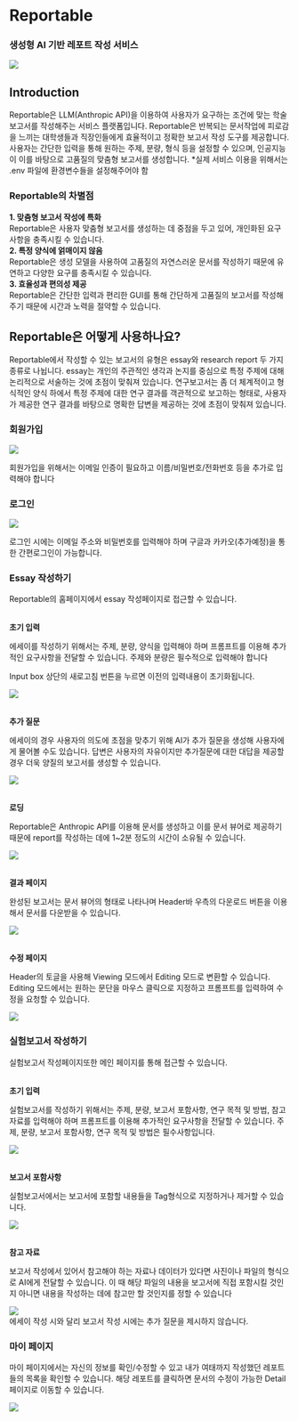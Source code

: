 # Reportable

### 생성형 AI 기반 레포트 작성 서비스

<img src="./src/assets/images/demo_mainPage.png">

## Introduction

Reportable은 LLM(Anthropic API)을 이용하여 사용자가 요구하는 조건에 맞는 학술보고서를 작성해주는 서비스 플랫폼입니다. Reportable은 반복되는 문서작업에 피로감을 느끼는 대학생들과 직장인들에게 효율적이고 정확한 보고서 작성 도구를 제공합니다. 사용자는 간단한 입력을 통해 원하는 주제, 분량, 형식 등을 설정할 수 있으며, 인공지능이 이를 바탕으로 고품질의 맞춤형 보고서를 생성합니다.
*실제 서비스 이용을 위해서는 .env 파일에 환경변수들을 설정해주어야 함

### Reportable의 차별점

**1. 맞춤형 보고서 작성에 특화** <br>
Reportable은 사용자 맞춤형 보고서를 생성하는 데 중점을 두고 있어, 개인화된 요구 사항을 충족시킬 수 있습니다.<br>
**2. 특정 양식에 얽매이지 않음** <br>
Reportable은 생성 모델을 사용하여 고품질의 자연스러운 문서를 작성하기 때문에 유연하고 다양한 요구를 충족시킬 수 있습니다.<br>
**3. 효율성과 편의성 제공** <br>
Reportable은 간단한 입력과 편리한 GUI를 통해 간단하게 고품질의 보고서를 작성해주기 때문에 시간과 노력을 절약할 수 있습니다.

## Reportable은 어떻게 사용하나요?

Reportable에서 작성할 수 있는 보고서의 유형은 essay와 research report 두 가지 종류로 나뉩니다. essay는 개인의 주관적인 생각과 논지를 중심으로 특정 주제에 대해 논리적으로 서술하는 것에 초점이 맞춰져 있습니다. 연구보고서는 좀 더 체계적이고 형식적인 양식 하에서 특정 주제에 대한 연구 결과를 객관적으로 보고하는 형태로, 사용자가 제공한 연구 결과를 바탕으로 명확한 답변을 제공하는 것에 초점이 맞춰져 있습니다.

### 회원가입

<img src="./src/assets/images/demo_signUp.png">

회원가입을 위해서는 이메일 인증이 필요하고 이름/비밀번호/전화번호 등을 추가로 입력해야 합니다

### 로그인

<img src="./src/assets/images/demo_signIn.png">

로그인 시에는 이메일 주소와 비밀번호를 입력해야 하며 구글과 카카오(추가예정)을 통한 간편로그인이 가능합니다.

### Essay 작성하기

Reportable의 홈페이지에서 essay 작성페이지로 접근할 수 있습니다.

<br>**초기 입력** <br>

에세이를 작성하기 위해서는 주제, 분량, 양식을 입력해야 하며 프롬프트를 이용해 추가적인 요구사항을 전달할 수 있습니다. 주제와 분량은 필수적으로 입력해야 합니다

Input box 상단의 새로고침 번튼을 누르면 이전의 입력내용이 초기화됩니다.

<img src="./src/assets/images/demo_essayPage.png">

<br>**추가 질문**<br>

에세이의 경우 사용자의 의도에 초점을 맞추기 위해 AI가 추가 질문을 생성해 사용자에게 물어볼 수도 있습니다. 답변은 사용자의 자유이지만 추가질문에 대한 대답을 제공할 경우 더욱 양질의 보고서를 생성할 수 있습니다.

<img src="./src/assets/images/demo_essayModal.png">

<br>**로딩**<br>

Reportable은 Anthropic API를 이용해 문서를 생성하고 이를 문서 뷰어로 제공하기 때문에 report를 작성하는 데에 1~2분 정도의 시간이 소유될 수 있습니다.

<img src="./src/assets/images/demo_essayLoading.png">

<br>**결과 페이지**<br>

완성된 보고서는 문서 뷰어의 형태로 나타나며 Header바 우측의 다운로드 버튼을 이용해서 문서를 다운받을 수 있습니다.

<img src="./src/assets/images/demo_essayResult.png">

<br>**수정 페이지**<br>

Header의 토글을 사용해 Viewing 모드에서 Editing 모드로 변환할 수 있습니다. Editing 모드에서는 원하는 문단을 마우스 클릭으로 지정하고 프롬프트를 입력하여 수정을 요청할 수 있습니다.

<img src="./src/assets/images/demo_essayEdit.png">

### 실험보고서 작성하기

실험보고서 작성페이지또한 메인 페이지를 통해 접근할 수 있습니다.

<br>**초기 입력** <br>

실험보고서를 작성하기 위해서는 주제, 분량, 보고서 포함사항, 연구 목적 및 방법, 참고자료를 입력해야 하며 프롬프트를 이용해 추가적인 요구사항을 전달할 수 있습니다. 주제, 분량, 보고서 포함사항, 연구 목적 및 방법은 필수사항입니다.

<img src="./src/assets/images/demo_researchPage.png">

<br>**보고서 포함사항**<br>

실험보고서에서는 보고서에 포함할 내용들을 Tag형식으로 지정하거나 제거할 수 있습니다.

<img src="./src/assets/images/demo_researchTag.png">

<br>**참고 자료**<br>

보고서 작성에서 있어서 참고해야 하는 자료나 데이터가 있다면 사진이나 파일의 형식으로 AI에게 전달할 수 있습니다. 이 때 해당 파일의 내용을 보고서에 직접 포함시킬 것인지 아니면 내용을 작성하는 데에 참고만 할 것인지를 정할 수 있습니다

<img src="./src/assets/images/demo_researchRef.png">

<br>
에세이 작성 시와 달리 보고서 작성 시에는 추가 질문을 제시하지 않습니다.

### 마이 페이지

마이 페이지에서는 자신의 정보를 확인/수정할 수 있고 내가 여태까지 작성했던 레포트들의 목록을 확인할 수 있습니다. 해당 레포트를 클릭하면 문서의 수정이 가능한 Detail 페이지로 이동할 수 있습니다.

<img src="./src/assets/images/demo_MyPage.png">
